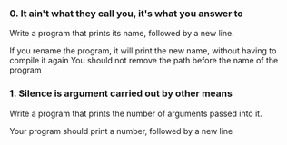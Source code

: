 ### 0. It ain't what they call you, it's what you answer to

Write a program that prints its name, followed by a new line.

If you rename the program, it will print the new name, without having to compile it again
You should not remove the path before the name of the program


###  1. Silence is argument carried out by other means

Write a program that prints the number of arguments passed into it.

Your program should print a number, followed by a new line
